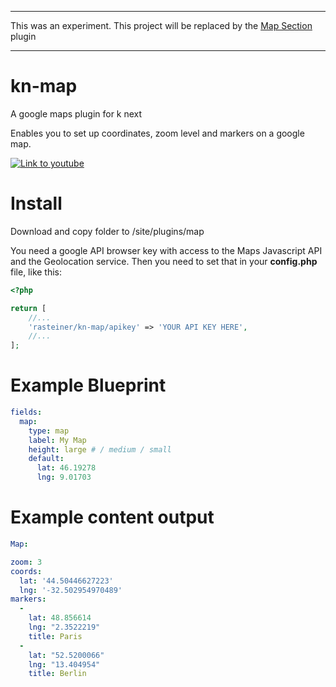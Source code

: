 ----

This was an experiment. This project will be replaced by the [Map Section](https://github.com/rasteiner/kn-map-section) plugin

----


# kn-map
A google maps plugin for k next

Enables you to set up coordinates, zoom level and markers on a google map. 

[![Link to youtube](preview.gif)](https://www.youtube.com/watch?v=a_IKjDoQGy8)

# Install 
Download and copy folder to /site/plugins/map

You need a google API browser key with access to the Maps Javascript API and the Geolocation service. 
Then you need to set that in your **config.php** file, like this:
```php
<?php

return [
    //...
    'rasteiner/kn-map/apikey' => 'YOUR API KEY HERE',
    //...
];
```

# Example Blueprint

```yaml
fields:
  map:
    type: map
    label: My Map
    height: large # / medium / small
    default:
      lat: 46.19278
      lng: 9.01703
```

# Example content output

```yaml
Map: 

zoom: 3
coords:
  lat: '44.50446627223'
  lng: '-32.502954970489'
markers:
  - 
    lat: 48.856614
    lng: "2.3522219"
    title: Paris
  - 
    lat: "52.5200066"
    lng: "13.404954"
    title: Berlin
```
